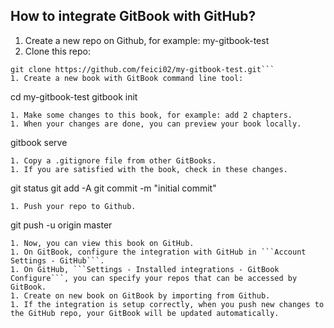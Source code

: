 ## How to integrate GitBook with GitHub?

1. Create a new repo on Github, for example: my-gitbook-test
1. Clone this repo:
```
git clone https://github.com/feici02/my-gitbook-test.git```
1. Create a new book with GitBook command line tool:
```
cd my-gitbook-test
gitbook init
```
1. Make some changes to this book, for example: add 2 chapters.
1. When your changes are done, you can preview your book locally.
```
gitbook serve
```
1. Copy a .gitignore file from other GitBooks.
1. If you are satisfied with the book, check in these changes.
```
git status
git add -A
git commit -m "initial commit"
```
1. Push your repo to Github.
```
git push -u origin master
```
1. Now, you can view this book on GitHub.
1. On GitBook, configure the integration with GitHub in ```Account Settings - GitHub```.
1. On GitHub, ```Settings - Installed integrations - GitBook Configure```, you can specify your repos that can be accessed by GitBook.
1. Create on new book on GitBook by importing from Github.
1. If the integration is setup correctly, when you push new changes to the GitHub repo, your GitBook will be updated automatically.
